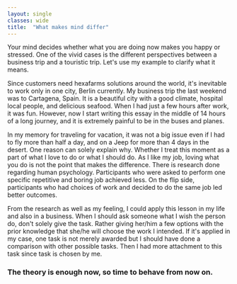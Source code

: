 ```yaml
---
layout: single
classes: wide
title:  "What makes mind differ"
---
```


Your mind decides whether what you are doing now makes you happy or stressed.
One of the vivid cases is the different perspectives between a business trip and a touristic trip.
Let's use my example to clarify what it means.

Since customers need hexafarms solutions around the world, it's inevitable to work only in one city, Berlin currently.
My business trip the last weekend was to Cartagena, Spain. It is a beautiful city with a good climate, hospital local people, and delicious seafood.
When I had just a few hours after work, it was fun.
However, now I start writing this essay in the middle of 14 hours of a long journey, and it is extremely painful to be in the buses and planes.

In my memory for traveling for vacation, it was not a big issue even if I had to fly more than half a day, and on a Jeep for more than 4 days in the desert.
One reason can solely explain why. 
Whether I treat this moment as a part of what I love to do or what I should do.
As I like my job, loving what you do is not the point that makes the difference.
There is research done regarding human psychology.
Participants who were asked to perform one specific repetitive and boring job achieved less.
On the flip side, participants who had choices of work and decided to do the same job led better outcomes.

From the research as well as my feeling, I could apply this lesson in my life and also in a business.
When I should ask someone what I wish the person do, don't solely give the task. 
Rather giving her/him a few options with the prior knowledge that she/he will choose the work I intended.
If it's applied in my case, one task is not merely awarded but I should have done a comparison with other possible tasks.
Then I had more attachment to this task since task is chosen by me.

### The theory is enough now, so time to behave from now on.